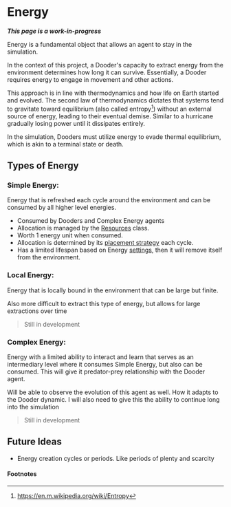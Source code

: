# Energy

***This page is a work-in-progress***

Energy is a fundamental object that allows an agent to stay in the simulation. 

In the context of this project, a Dooder's capacity to extract energy from the environment determines how long it can survive. Essentially, a Dooder requires energy to engage in movement and other actions.

This approach is in line with thermodynamics and how life on Earth started and evolved. The second law of thermodynamics dictates that systems tend to gravitate toward equilibrium (also called entropy[^1]) without an external source of energy, leading to their eventual demise. Similar to a hurricane gradually losing power until it dissipates entirely.

In the simulation, Dooders must utilize energy to evade thermal equilibrium, which is akin to a terminal state or death. 

## Types of Energy

### Simple Energy: 
Energy that is refreshed each cycle around the environment and can be consumed by all higher level energies.

* Consumed by Dooders and Complex Energy agents
* Allocation is managed by the [Resources](https://github.com/csmangum/Dooders/blob/main/sdk/models/resources.py) class.
* Worth 1 energy unit when consumed.
* Allocation is determined by its [placement strategy](https://github.com/csmangum/Dooders/blob/main/sdk/strategies/placement.py) each cycle.
* Has a limited lifespan based on Energy [settings](https://github.com/csmangum/Dooders/blob/main/sdk/variables/energy.yml), then it will remove itself from the environment.

### Local Energy: 
Energy that is locally bound in the environment that can be large but finite.

Also more difficult to extract this type of energy, but allows for large extractions over time

> Still in development

### Complex Energy: 
Energy with a limited ability to interact and learn that serves as an intermediary level where it consumes Simple Energy, but also can be consumed. This will give it predator-prey relationship with the Dooder agent.

Will be able to observe the evolution of this agent as well.
How it adapts to the Dooder dynamic.
I will also need to give this the ability to continue long into the simulation

> Still in development

## Future Ideas

* Energy creation cycles or periods. Like periods of plenty and scarcity


#### Footnotes
[^1]: https://en.m.wikipedia.org/wiki/Entropy
